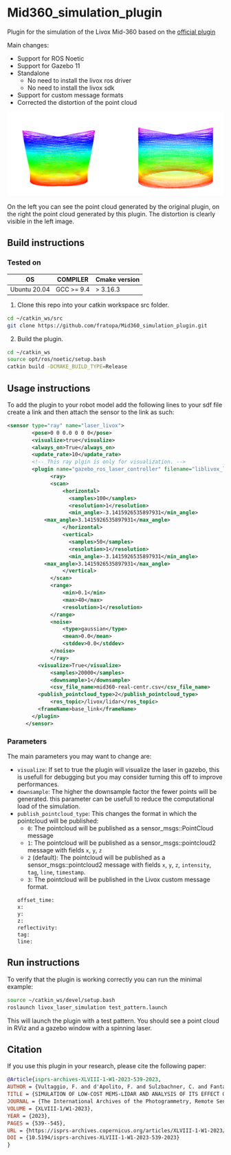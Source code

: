 # Mid360_simulation_plugin
Plugin for the simulation of the Livox Mid-360 based on the [official plugin](https://github.com/Livox-SDK/livox_laser_simulation)

Main changes:
- Support for ROS Noetic
- Support for Gazebo 11
- Standalone
    - No need to install the livox ros driver
    - No need to install the livox sdk
- Support for custom message formats
- Corrected the distortion of the point cloud

![plot](./images/undistort.png)

On the left you can see the point cloud generated by the original plugin, on the right the point cloud generated by this plugin. The distortion is clearly visible in the left image.

## Build instructions

### Tested on
| OS    | COMPILER       | Cmake version  |
| --- |----------------| -------------- |
| Ubuntu 20.04 | GCC >= 9.4     | > 3.16.3         |


1. Clone this repo into your catkin workspace src folder.
```bash
cd ~/catkin_ws/src
git clone https://github.com/fratopa/Mid360_simulation_plugin.git
```

2. Build the plugin.
```bash
cd ~/catkin_ws
source opt/ros/noetic/setup.bash
catkin build -DCMAKE_BUILD_TYPE=Release
```
## Usage instructions

To add the plugin to your robot model add the following lines to your sdf file create a link and then attach the sensor to the link as such:

```xml
<sensor type="ray" name="laser_livox">
        <pose>0 0 0.0 0 0 0</pose>
        <visualize>true</visualize>
        <always_on>True</always_on>
        <update_rate>10</update_rate>
        <!-- This ray plgin is only for visualization. -->
        <plugin name="gazebo_ros_laser_controller" filename="liblivox_laser_simulation.so">
			  <ray>
			  <scan>
				  <horizontal>
				    <samples>100</samples>
				    <resolution>1</resolution>
				    <min_angle>-3.1415926535897931</min_angle>
            <max_angle>3.1415926535897931</max_angle>
				  </horizontal>
				  <vertical>
				    <samples>50</samples>
				    <resolution>1</resolution>
				    <min_angle>-3.1415926535897931</min_angle>
            <max_angle>3.1415926535897931</max_angle>
				  </vertical>
			  </scan>
			  <range>
				  <min>0.1</min>
				  <max>40</max>
				  <resolution>1</resolution>
			  </range>
			  <noise>
				  <type>gaussian</type>
				  <mean>0.0</mean>
				  <stddev>0.0</stddev>
			  </noise>
			  </ray>
          <visualize>True</visualize>
		      <samples>20000</samples>
		      <downsample>1</downsample>
		      <csv_file_name>mid360-real-centr.csv</csv_file_name>
          <publish_pointcloud_type>2</publish_pointcloud_type>
		      <ros_topic>/livox/lidar</ros_topic>
          <frameName>base_link</frameName>
        </plugin>
      </sensor>
```
### Parameters 
The main parameters you may want to change are:
- `visualize`: If set to true the plugin will visualize the laser in gazebo, this is usefull for debugging but you may consider turning this off to improve performances.
- `downsample`: The higher the downsample factor the fewer points will be generated. this parameter can be usefull to reduce the computational load of the simulation.
- `publish_pointcloud_type`: This changes the format in which the pointcloud will be published:
    - `0`: The pointcloud will be published as a sensor_msgs::PointCloud message
    - `1`: The pointcloud will be published as a sensor_msgs::pointcloud2 message with fields `x`, `y`, `z`
    - `2` (default): The pointcloud will be published as a sensor_msgs::pointcloud2 message with fields `x`, `y`, `z`, `intensity`, `tag`, `line`, `timestamp`. 
    - `3`: The pointcloud will be published in the Livox custom message format. 
    ```
    offset_time: 
    x: 
    y: 
    z: 
    reflectivity: 
    tag: 
    line: 

    ```

## Run instructions

To verify that the plugin is working correctly you can run the minimal example:
```bash
source ~/catkin_ws/devel/setup.bash
roslaunch livox_laser_simulation test_pattern.launch
```
This will launch the plugin with a test pattern. You should see a point cloud in RViz and a gazebo window with a spinning laser.

## Citation

If you use this plugin in your research, please cite the following paper:

```bibtex
@Article{isprs-archives-XLVIII-1-W1-2023-539-2023,
AUTHOR = {Vultaggio, F. and d'Apolito, F. and Sulzbachner, C. and Fanta-Jende, P.},
TITLE = {SIMULATION OF LOW-COST MEMS-LIDAR AND ANALYSIS OF ITS EFFECT ON THE PERFORMANCES OF STATE-OF-THE-ART SLAMS},
JOURNAL = {The International Archives of the Photogrammetry, Remote Sensing and Spatial Information Sciences},
VOLUME = {XLVIII-1/W1-2023},
YEAR = {2023},
PAGES = {539--545},
URL = {https://isprs-archives.copernicus.org/articles/XLVIII-1-W1-2023/539/2023/},
DOI = {10.5194/isprs-archives-XLVIII-1-W1-2023-539-2023}
}
```